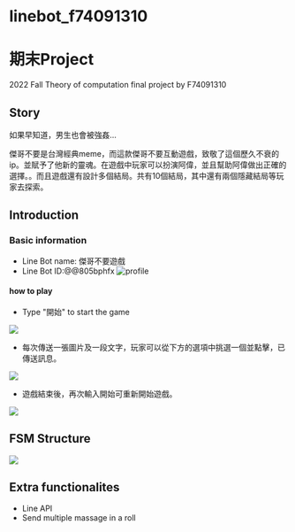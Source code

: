 # linebot_f74091310
期末Project
===
2022 Fall Theory of computation final project by F74091310

Story
---
如果早知道，男生也會被強姦...

傑哥不要是台灣經典meme，而這款傑哥不要互動遊戲，致敬了這個歷久不衰的ip。並賦予了他新的靈魂。在遊戲中玩家可以扮演阿偉，並且幫助阿偉做出正確的選擇。。而且遊戲還有設計多個結局。共有10個結局，其中還有兩個隱藏結局等玩家去探索。

Introduction
---
### Basic information
- Line Bot name: 傑哥不要遊戲
- Line Bot ID:@@805bphfx
![profile](https://i.postimg.cc/tn9N7QQN/blush.png)

#### how to play
- Type "開始" to start the game

![](https://i.postimg.cc/WDH59NDY/S-3121208.jpg)

- 每次傳送一張圖片及一段文字，玩家可以從下方的選項中挑選一個並點擊，已傳送訊息。

![](https://i.postimg.cc/qtRmXh7C/S-3121207.jpg)

- 遊戲結束後，再次輸入開始可重新開始遊戲。

![](https://i.postimg.cc/c6KpGj08/S-3121205.jpg)

FSM Structure
---
![](https://www.linkpicture.com/q/fsm.png)

Extra functionalites 
---
- Line API
- Send multiple massage in a roll

